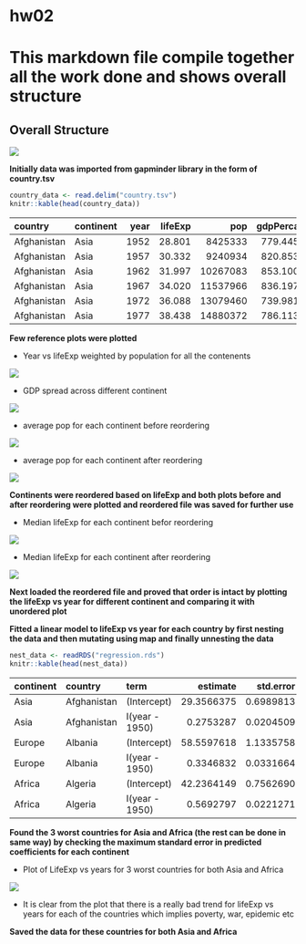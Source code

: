 hw02
================

This markdown file compile together all the work done and shows overall structure
=================================================================================

Overall Structure
-----------------

![](https://github.com/vibudh2209/STAT547M-hw-Agrawal-Vibudh/blob/master/hw02/graph.png?raw=true)

**Initially data was imported from gapminder library in the form of country.tsv**

``` r
country_data <- read.delim("country.tsv")
knitr::kable(head(country_data))
```

| country     | continent |  year|  lifeExp|       pop|  gdpPercap|
|:------------|:----------|-----:|--------:|---------:|----------:|
| Afghanistan | Asia      |  1952|   28.801|   8425333|   779.4453|
| Afghanistan | Asia      |  1957|   30.332|   9240934|   820.8530|
| Afghanistan | Asia      |  1962|   31.997|  10267083|   853.1007|
| Afghanistan | Asia      |  1967|   34.020|  11537966|   836.1971|
| Afghanistan | Asia      |  1972|   36.088|  13079460|   739.9811|
| Afghanistan | Asia      |  1977|   38.438|  14880372|   786.1134|

**Few reference plots were plotted**

-   Year vs lifeExp weighted by population for all the contenents

![](https://github.com/vibudh2209/STAT547M-hw-Agrawal-Vibudh/blob/master/hw02/Weighted%20LifeExp%20by%20pop%20vs%20Year.png?raw=true)

-   GDP spread across different continent

![](https://github.com/vibudh2209/STAT547M-hw-Agrawal-Vibudh/blob/master/hw02/GDP%20Spread%20for%20different%20continent.png?raw=true)

-   average pop for each continent before reordering

![](https://github.com/vibudh2209/STAT547M-hw-Agrawal-Vibudh/blob/master/hw02/Pop%20Avergae%20for%20different%20continent.png?raw=true)

-   average pop for each continent after reordering

![](https://github.com/vibudh2209/STAT547M-hw-Agrawal-Vibudh/blob/master/hw02/Pop%20Avergae%20reordered%20for%20different%20continent.png?raw=true)

**Continents were reordered based on lifeExp and both plots before and after reordering were plotted and reordered file was saved for further use**

-   Median lifeExp for each continent befor reordering

![](https://github.com/vibudh2209/STAT547M-hw-Agrawal-Vibudh/blob/master/hw02/Median_lifeExp%20for%20each%20continent%20unordered.png?raw=true)

-   Median lifeExp for each continent after reordering

![](https://github.com/vibudh2209/STAT547M-hw-Agrawal-Vibudh/blob/master/hw02/Median_lifeExp%20reordered%20for%20each%20continent.png?raw=true)

**Next loaded the reordered file and proved that order is intact by plotting the lifeExp vs year for different continent and comparing it with unordered plot**

**Fitted a linear model to lifeExp vs year for each country by first nesting the data and then mutating using map and finally unnesting the data**

``` r
nest_data <- readRDS("regression.rds")
knitr::kable(head(nest_data))
```

| continent | country     | term           |    estimate|  std.error|  statistic|  p.value|
|:----------|:------------|:---------------|-----------:|----------:|----------:|--------:|
| Asia      | Afghanistan | (Intercept)    |  29.3566375|  0.6989813|   41.99918|  0.0e+00|
| Asia      | Afghanistan | I(year - 1950) |   0.2753287|  0.0204509|   13.46289|  1.0e-07|
| Europe    | Albania     | (Intercept)    |  58.5597618|  1.1335758|   51.65933|  0.0e+00|
| Europe    | Albania     | I(year - 1950) |   0.3346832|  0.0331664|   10.09104|  1.5e-06|
| Africa    | Algeria     | (Intercept)    |  42.2364149|  0.7562690|   55.84840|  0.0e+00|
| Africa    | Algeria     | I(year - 1950) |   0.5692797|  0.0221271|   25.72775|  0.0e+00|

**Found the 3 worst countries for Asia and Africa (the rest can be done in same way) by checking the maximum standard error in predicted coefficients for each continent**

-   Plot of LifeExp vs years for 3 worst countries for both Asia and Africa

![](https://github.com/vibudh2209/STAT547M-hw-Agrawal-Vibudh/blob/master/hw02/country_plot.png?raw=true)

-   It is clear from the plot that there is a really bad trend for lifeExp vs years for each of the countries which implies poverty, war, epidemic etc

**Saved the data for these countries for both Asia and Africa**
